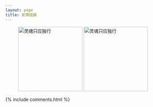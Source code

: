 ```yaml
---
layout: page
title: 友情链接
---
```


<figure class="half">
    <a href="https://puppetsheep.cn/"><img src="https://puppetsheep.cn/images/icons/icon_192.png" width="200" height="200" alt="灵魂只应独行" /></a>
    <a href="https://puppetsheep.cn/"><img src="https://puppetsheep.cn/images/icons/icon_192.png" width="200" height="200" alt="灵魂只应独行" /></a>
</figure>

{% include comments.html %}
